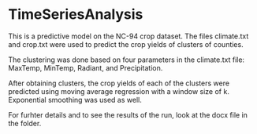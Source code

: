 # TimeSeriesAnalysis
This is a predictive model on the NC-94 crop dataset. The files climate.txt and crop.txt were used to predict the crop yields of clusters of counties.

The clustering was done based on four parameters in the climate.txt file: MaxTemp, MinTemp, Radiant, and Precipitation.

After obtaining clusters, the crop yields of each of the clusters were predicted using moving average regression with a window size of k. Exponential smoothing was used as well.

For furhter details and to see the results of the run, look at the docx file in the folder.
